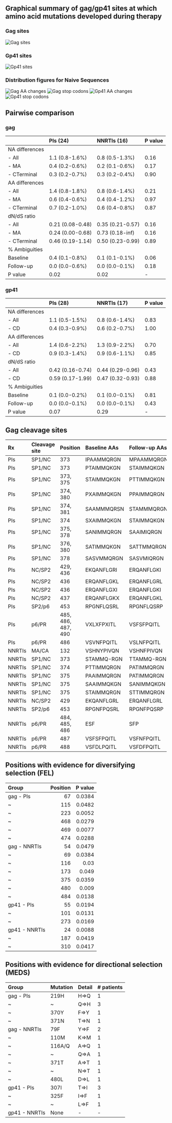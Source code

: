 ## Graphical summary of gag/gp41 sites at which amino acid mutations developed during therapy

### Gag sites

![Gag sites](https://github.com/hivdb/gag-gp41/raw/master/report/gag-mutations.png)

### Gp41 sites

![Gp41 sites](https://github.com/hivdb/gag-gp41/raw/master/report/gp41-mutations.png)

### Distribution figures for Naive Sequences

![Gag AA changes](https://github.com/hivdb/gag-gp41/raw/master/report/gag-naive-aachanges-dist.png)
![Gag stop codons](https://github.com/hivdb/gag-gp41/raw/master/report/gag-naive-stopcodons-dist.png)
![Gp41 AA changes](https://github.com/hivdb/gag-gp41/raw/master/report/gp41-naive-aachanges-dist.png)
![Gp41 stop codons](https://github.com/hivdb/gag-gp41/raw/master/report/gp41-naive-stopcodons-dist.png)

## Pairwise comparison

### gag

|                | PIs (24)         | NNRTIs (16)      | P value   |
|:---------------|:-----------------|:-----------------|:----------|
| NA differences |                  |                  |           |
| - All          | 1.1 (0.8-1.6%)   | 0.8 (0.5-1.3%)   | 0.16      |
| - MA           | 0.4 (0.2-0.6%)   | 0.2 (0.1-0.6%)   | 0.17      |
| - CTerminal    | 0.3 (0.2-0.7%)   | 0.3 (0.2-0.4%)   | 0.90      |
| AA differences |                  |                  |           |
| - All          | 1.4 (0.8-1.8%)   | 0.8 (0.6-1.4%)   | 0.21      |
| - MA           | 0.6 (0.4-0.6%)   | 0.4 (0.4-1.2%)   | 0.97      |
| - CTerminal    | 0.7 (0.2-1.0%)   | 0.6 (0.4-0.8%)   | 0.87      |
| dN/dS ratio    |                  |                  |           |
| - All          | 0.21 (0.08-0.48) | 0.35 (0.21-0.57) | 0.16      |
| - MA           | 0.24 (0.00-0.68) | 0.73 (0.18-inf)  | 0.16      |
| - CTerminal    | 0.46 (0.19-1.14) | 0.50 (0.23-0.99) | 0.89      |
| % Ambiguities  |                  |                  |           |
| Baseline       | 0.4 (0.1-0.8%)   | 0.1 (0.1-0.1%)   | 0.06      |
| Follow-up      | 0.0 (0.0-0.6%)   | 0.0 (0.0-0.1%)   | 0.18      |
| P value        | 0.02             | 0.02             | -         |

### gp41

|                | PIs (28)         | NNRTIs (17)      | P value   |
|:---------------|:-----------------|:-----------------|:----------|
| NA differences |                  |                  |           |
| - All          | 1.1 (0.5-1.5%)   | 0.8 (0.6-1.4%)   | 0.83      |
| - CD           | 0.4 (0.3-0.9%)   | 0.6 (0.2-0.7%)   | 1.00      |
| AA differences |                  |                  |           |
| - All          | 1.4 (0.6-2.2%)   | 1.3 (0.9-2.2%)   | 0.70      |
| - CD           | 0.9 (0.3-1.4%)   | 0.9 (0.6-1.1%)   | 0.85      |
| dN/dS ratio    |                  |                  |           |
| - All          | 0.42 (0.16-0.74) | 0.44 (0.29-0.96) | 0.43      |
| - CD           | 0.59 (0.17-1.99) | 0.47 (0.32-0.93) | 0.88      |
| % Ambiguities  |                  |                  |           |
| Baseline       | 0.1 (0.0-0.2%)   | 0.1 (0.0-0.1%)   | 0.81      |
| Follow-up      | 0.0 (0.0-0.1%)   | 0.0 (0.0-0.1%)   | 0.43      |
| P value        | 0.07             | 0.29             | -         |


## Gag cleavage sites

| Rx     | Cleavage site   | Position           | Baseline AAs   | Follow-up AAs   |   # patients |
|:-------|:----------------|:-------------------|:---------------|:----------------|-------------:|
| PIs    | SP1/NC          | 373                | IPAAMMQRGN     | MPAAMMQRGN      |            1 |
| PIs    | SP1/NC          | 373                | PTAIMMQKGN     | STAIMMQKGN      |            1 |
| PIs    | SP1/NC          | 373, 375           | STAIMMQKGN     | PTTIMMQKGN      |            1 |
| PIs    | SP1/NC          | 374, 380           | PXAIMMQKGN     | PPAIMMQRGN      |            1 |
| PIs    | SP1/NC          | 374, 381           | SAAMMMQRSN     | STAMMMQRGN      |            1 |
| PIs    | SP1/NC          | 374                | SXAIMMQKGN     | STAIMMQKGN      |            1 |
| PIs    | SP1/NC          | 375, 378           | SANIMMQRGN     | SAAIMIQRGN      |            1 |
| PIs    | SP1/NC          | 376, 380           | SATIMMQKGN     | SATTMMQRGN      |            1 |
| PIs    | SP1/NC          | 378                | SASVMMQRGN     | SASVMIQRGN      |            1 |
| PIs    | NC/SP2          | 429, 436           | EKQANFLGRI     | ERQANFLGKI      |            1 |
| PIs    | NC/SP2          | 436                | ERQANFLGKL     | ERQANFLGRL      |            1 |
| PIs    | NC/SP2          | 436                | ERQANFLGXI     | ERQANFLGKI      |            1 |
| PIs    | NC/SP2          | 437                | ERQANFLGKX     | ERQANFLGKL      |            1 |
| PIs    | SP2/p6          | 453                | RPGNFLQSRL     | RPGNFLQSRP      |            2 |
| PIs    | p6/PR           | 485, 486, 487, 490 | VXLXFPXITL     | VSFSFPQITL      |            1 |
| PIs    | p6/PR           | 486                | VSVNFPQITL     | VSLNFPQITL      |            1 |
| NNRTIs | MA/CA           | 132                | VSHNYPIVQN     | VSHNFPIVQN      |            1 |
| NNRTIs | SP1/NC          | 373                | STAMMQ-RGN     | TTAMMQ-RGN      |            1 |
| NNRTIs | SP1/NC          | 374                | PTTIMMQRGN     | PATIMMQRGN      |            1 |
| NNRTIs | SP1/NC          | 375                | PAAIMMQRGN     | PATIMMQRGN      |            1 |
| NNRTIs | SP1/NC          | 375                | SAAIMMQKGN     | SANIMMQKGN      |            1 |
| NNRTIs | SP1/NC          | 375                | STAIMMQRGN     | STTIMMQRGN      |            1 |
| NNRTIs | NC/SP2          | 429                | EKQANFLGRL     | ERQANFLGRL      |            1 |
| NNRTIs | SP2/p6          | 453                | RPGNFPQSRL     | RPGNFPQSRP      |            1 |
| NNRTIs | p6/PR           | 484, 485, 486      | ESF            | SFP             |            1 |
| NNRTIs | p6/PR           | 487                | VSFSFPQITL     | VSFNFPQITL      |            1 |
| NNRTIs | p6/PR           | 488                | VSFDLPQITL     | VSFDFPQITL      |            1 |

## Positions with evidence for diversifying selection (FEL)

| Group         |   Position |   P value |
|:--------------|-----------:|----------:|
| gag - PIs     |         67 |    0.0384 |
| ~             |        115 |    0.0482 |
| ~             |        223 |    0.0052 |
| ~             |        468 |    0.0279 |
| ~             |        469 |    0.0077 |
| ~             |        474 |    0.0288 |
| gag - NNRTIs  |         54 |    0.0479 |
| ~             |         69 |    0.0384 |
| ~             |        116 |    0.03   |
| ~             |        173 |    0.049  |
| ~             |        375 |    0.0359 |
| ~             |        480 |    0.009  |
| ~             |        484 |    0.0138 |
| gp41 - PIs    |         55 |    0.0194 |
| ~             |        101 |    0.0131 |
| ~             |        273 |    0.0169 |
| gp41 - NNRTIs |         24 |    0.0088 |
| ~             |        187 |    0.0419 |
| ~             |        310 |    0.0417 |


## Positions with evidence for directional selection (MEDS)

| Group         | Mutation   | Detail   | # patients   |
|:--------------|:-----------|:---------|:-------------|
| gag - PIs     | 219H       | H=&gt;Q  | 1            |
| ~             | ~          | Q=&gt;H  | 3            |
| ~             | 370Y       | F=&gt;Y  | 1            |
| ~             | 371N       | T=&gt;N  | 1            |
| gag - NNRTIs  | 79F        | Y=&gt;F  | 2            |
| ~             | 110M       | K=&gt;M  | 1            |
| ~             | 116A/Q     | A=&gt;Q  | 1            |
| ~             | ~          | Q=&gt;A  | 1            |
| ~             | 371T       | A=&gt;T  | 1            |
| ~             | ~          | N=&gt;T  | 1            |
| ~             | 480L       | D=&gt;L  | 1            |
| gp41 - PIs    | 307I       | T=&gt;I  | 3            |
| ~             | 325F       | I=&gt;F  | 1            |
| ~             | ~          | L=&gt;F  | 1            |
| gp41 - NNRTIs | None       | -        | -            |


